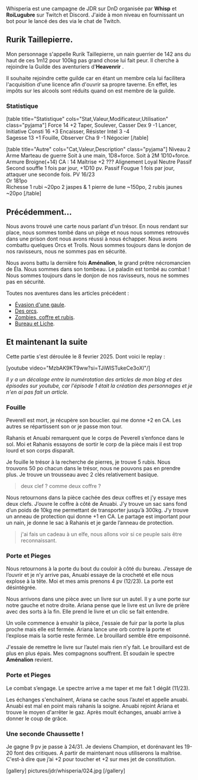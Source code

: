	
Whisperia est une campagne de JDR sur DnD organisée par **Whisp** et **RoiLugubre** sur Twitch et Discord. 
J'aide à mon niveau en fournissant un bot pour le lancé des des via le chat de Twitch.

## Rurik Taillepierre.

Mon personnage s'appelle Rurik Taillepierre, un nain guerrier de 142 ans du haut de ces 1m12 pour 100kg pas grand chose lui fait peur. 
Il cherche à rejoindre la Guilde des aventuriers d'__Heavenrir__ .

Il souhaite rejoindre cette guilde car en étant un membre cela
lui facilitera l'acquisition d'une licence afin d'ouvrir sa propre taverne.
En effet, les impôts sur les alcools sont réduits quand on est membre de la guilde.

### Statistique

[table title="Statistique" cols="Stat,Valeur,Modificateur,Utilisation" class="pyjama"]
Force	14	+2	Taper, Soulever, Casser
Dex	9	-1	Lancer, Initiative
Consti	16	+3	Encaisser, Résister
Intel	3	-4	 
Sagesse	13	+1	Fouille, Observer
Cha	9	-1	Négocier
[/table]

[table title="Autre" cols="Cat,Valeur,Description" class="pyjama"]
Niveau	2
Arme	Marteau de guerre	Soit à une main, 1D8+force. Soit à 2M 1D10+force.
Armure	Broigne(+14)	CA : 14
Maîtrise	+2	???
Alignement	Loyal Neutre
Passif	Second souffle	1 fois par jour, +1D10 pv.
Passif	Fougue	1 fois par jour, attaquer une seconde fois.
PV	16/23	 
Or	181po	 
Richesse	1 rubi	~20po
	2 jaspes & 1 pierre de lune	~150po,
	2 rubis jaunes	~20po
[/table]

## Précédemment...

Nous avons trouvé une carte nous parlant d'un trésor. En nous rendant sur place, nous sommes tombé dans un piège
et nous nous sommes retrouvés dans une prison dont nous avons réussi à nous échapper. Nous avons combattu quelques Orcs et Trolls.
Nous sommes toujours dans le donjon de nos ravisseurs, nous ne sommes pas en sécurité.

Nous avons battu la dernière fois **Aménalion**, le grand prêtre nécromancien de Éla. Nous sommes dans son tombeau.
Le paladin est tombé au combat ! Nous sommes toujours dans le donjon de nos ravisseurs, nous ne sommes pas en sécurité.

Toutes nos aventures dans les articles précédent :
* [Évasion d'une gaule](2024/whisperia-1-evasion-d-une-gaule.html). 
* [Des orcs](2024/whisperia-2-orcs-et-chaussette.html). 
* [Zombies, coffre et rubis](2025/whisperia-3-zombis-coffres-rubis.html). 
* [Bureau et Liche](2025/whisperia-4-bureau-liche.html). 

## Et maintenant la suite

Cette partie s'est déroulée le 8 fevrier 2025. Dont voici le replay :

[youtube video="MzbAK9KT9ww?si=TJiWlSTukeCe3oXl"/]

*Il y a un décalage entre la numérotation des articles de mon blog et des épisodes sur youtube, car l'épisode 1 était la création des personnages et je n'en ai pas fait un article.*

### Fouille

Peverell est mort, je récupère son bouclier. qui me donne +2 en CA. Les autres se répartissent son or je passe mon tour.

Rahanis et Anuabi remarquent que le corps de Peverell s’enfonce dans le sol. Moi et Rahanis essayons de sortir le corp de la pièce mais il est trop lourd et son corps disparaît.

Je fouille le trésor à la recherche de pierres, je trouve 5 rubis. Nous trouvons 50 po chacun dans le trésor, nous ne pouvons pas en prendre plus. Je trouve un trousseau avec 2 clés relativement basique.

> deux clef ? comme deux coffre ?

Nous retournons dans la pièce cachée des deux coffres et j’y essaye mes deux clefs. J’ouvre le coffre à côté de Anuabi. J’y trouve un sac sans fond d’un poids de 10kg me permettant de transporter jusqu’à 300kg. J’y trouve un anneau de protection qui donne +1 en CA. Le partage est important pour un nain, je donne le sac à Rahanis et je garde l’anneau de protection.

> j'ai fais un cadeau à un elfe, nous allons voir si ce peuple sais être reconnaissant.

### Porte et Pieges

Nous retournons à la porte du bout du couloir à côté du bureau. 
J’essaye de l’ouvrir et je n’y arrive pas, Anuabi essaye de la crocheté et elle nous explose à la tête. Moi et mes amis prenons 4 pv (12/23). La porte est désintégrée.

Nous arrivons dans une pièce avec un livre sur un autel. Il y a une porte sur notre gauche et notre droite. Ariana pense que le livre est un livre de prière avec des sorts à la fin. Elle prend le livre et un clic se fait entendre. 

Un voile commence à envahir la pièce, j'essaie de fuir par la porte la plus proche mais elle est fermée. Ariana lance une orb contre la porte et l’explose mais la sortie reste fermée. Le brouillard semble être empoisonné.

J'essaie de remettre le livre sur l’autel mais rien n’y fait. Le brouillard est de plus en plus épais. Mes compagnons souffrent. Et soudain le spectre **Aménalion** revient. 

### Porte et Pieges

Le combat s’engage. Le spectre arrive a me taper et me fait 1 dégât (11/23).

Les échanges s'enchaînent, Ariana se cache sous l’autel et appelle anuabi. Anuabi est mal en point mais rahanis la soigne. Anuabi rejoint Ariana et trouve le moyen d'arrêter le gaz. Après moult échanges, anuabi arrive à donner le coup de grâce.

### Une seconde Chaussette ! 

Je gagne 9 pv je passe à 24/31. Je deviens Champion, et dorénavant les 19-20 font des critiques. A partir de maintenant nous utiliserons la maîtrise. C'est-à dire que j’ai +2 pour toucher et +2 sur mes jet de constitution.

[gallery]
pictures/jdr/whisperia/024.jpg
[/gallery]









